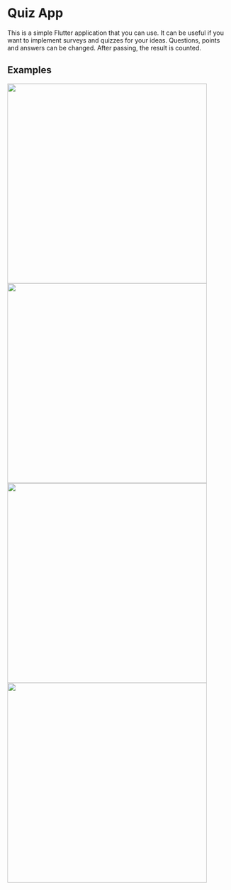 # Quiz App

This is a simple Flutter application that you can use. It can be useful if you want to implement surveys and quizzes for your ideas. Questions, points and answers can be changed. After passing, the result is counted.

## Examples

<img src="https://github.com/TE-Flutter/quiz-app/blob/master/Simulator%20Screen%20Shot%20-%20iPhone%2014%20Pro%20Max%20-%202022-11-02%20at%2008.38.58.png" width="450">
<img src="https://github.com/TE-Flutter/quiz-app/blob/master/Simulator%20Screen%20Shot%20-%20iPhone%2014%20Pro%20Max%20-%202022-11-02%20at%2008.39.13.png" width="450">
<img src="https://github.com/TE-Flutter/quiz-app/blob/master/Simulator%20Screen%20Shot%20-%20iPhone%2014%20Pro%20Max%20-%202022-11-02%20at%2008.39.18.png" width="450">
<img src="https://github.com/TE-Flutter/quiz-app/blob/master/Simulator%20Screen%20Shot%20-%20iPhone%2014%20Pro%20Max%20-%202022-11-02%20at%2008.39.23.png" width="450">
